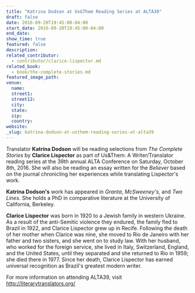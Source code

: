 ```yaml
---
title: "Katrina Dodson at Us&Them Reading Series at ALTA39"
draft: false
date: 2016-09-20T19:45:00-04:00
start_date: 2016-09-20T19:45:00-04:00
end_date:
show_time: true
featured: false
description:
related_contributor:
  - contributor/clarice-lispector.md
related_book:
  - book/the-complete-stories.md
featured_image_path:
venue:
  name:
  street1:
  street12:
  city:
  state:
  zip:
  country:
website:
_slug: katrina-dodson-at-usthem-reading-series-at-alta39
---
```


Translator **Katrina Dodson** will be reading selections from _The Complete Stories_ by **Clarice Lispector** as part of Us&Them: A Writer/Translator reading series at the 39th annual ALTA Conference on Saturday, October 8th, 2016. She will also be reading an essay written for the _Believer_ based on the journal chronicling her experiences while translating Lispector's work.

**Katrina Dodson's** work has appeared in _Granta_, _McSweeney's_, and _Two Lines_. She holds a PhD in comparative literature at the University of California, Berkeley.

**Clarice Lispector** was born in 1920 to a Jewish family in western Ukraine. As a result of the anti-Semitic violence they endured, the family fled to Brazil in 1922, and Clarice Lispector grew up in Recife. Following the death of her mother when Clarice was nine, she moved to Rio de Janeiro with her father and two sisters, and she went on to study law. With her husband, who worked for the foreign service, she lived in Italy, Switzerland, England, and the United States, until they separated and she returned to Rio in 1959; she died there in 1977. Since her death, Clarice Lispector has earned universal recognition as Brazil's greatest modern writer.

For more information on attending ALTA39, visit http://literarytranslators.org/


